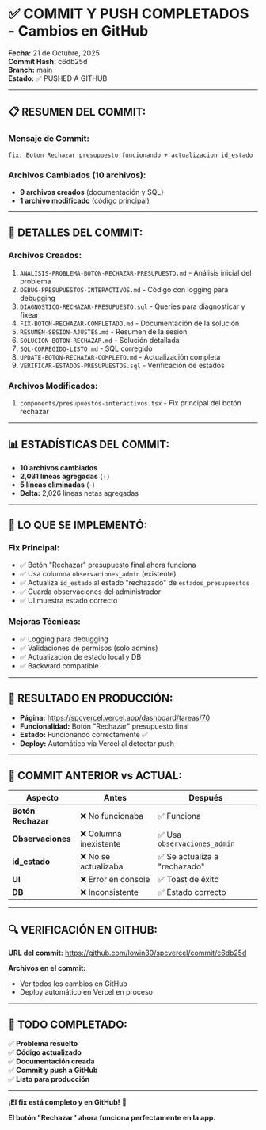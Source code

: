 # ✅ COMMIT Y PUSH COMPLETADOS - Cambios en GitHub

**Fecha:** 21 de Octubre, 2025  
**Commit Hash:** c6db25d  
**Branch:** main  
**Estado:** ✅ PUSHED A GITHUB

---

## 📋 **RESUMEN DEL COMMIT:**

### **Mensaje de Commit:**
```
fix: Boton Rechazar presupuesto funcionando + actualizacion id_estado
```

### **Archivos Cambiados (10 archivos):**
- **9 archivos creados** (documentación y SQL)
- **1 archivo modificado** (código principal)

---

## 🔧 **DETALLES DEL COMMIT:**

### **Archivos Creados:**
1. `ANALISIS-PROBLEMA-BOTON-RECHAZAR-PRESUPUESTO.md` - Análisis inicial del problema
2. `DEBUG-PRESUPUESTOS-INTERACTIVOS.md` - Código con logging para debugging
3. `DIAGNOSTICO-RECHAZAR-PRESUPUESTO.sql` - Queries para diagnosticar y fixear
4. `FIX-BOTON-RECHAZAR-COMPLETADO.md` - Documentación de la solución
5. `RESUMEN-SESION-AJUSTES.md` - Resumen de la sesión
6. `SOLUCION-BOTON-RECHAZAR.md` - Solución detallada
7. `SQL-CORREGIDO-LISTO.md` - SQL corregido
8. `UPDATE-BOTON-RECHAZAR-COMPLETO.md` - Actualización completa
9. `VERIFICAR-ESTADOS-PRESUPUESTOS.sql` - Verificación de estados

### **Archivos Modificados:**
1. `components/presupuestos-interactivos.tsx` - Fix principal del botón rechazar

---

## 📊 **ESTADÍSTICAS DEL COMMIT:**
- **10 archivos cambiados**
- **2,031 líneas agregadas** (+)
- **5 líneas eliminadas** (-)
- **Delta:** 2,026 líneas netas agregadas

---

## 🎯 **LO QUE SE IMPLEMENTÓ:**

### **Fix Principal:**
- ✅ Botón "Rechazar" presupuesto final ahora funciona
- ✅ Usa columna `observaciones_admin` (existente)
- ✅ Actualiza `id_estado` al estado "rechazado" de `estados_presupuestos`
- ✅ Guarda observaciones del administrador
- ✅ UI muestra estado correcto

### **Mejoras Técnicas:**
- ✅ Logging para debugging
- ✅ Validaciones de permisos (solo admins)
- ✅ Actualización de estado local y DB
- ✅ Backward compatible

---

## 🚀 **RESULTADO EN PRODUCCIÓN:**

- **Página:** https://spcvercel.vercel.app/dashboard/tareas/70
- **Funcionalidad:** Botón "Rechazar" presupuesto final
- **Estado:** Funcionando correctamente ✅
- **Deploy:** Automático vía Vercel al detectar push

---

## 📝 **COMMIT ANTERIOR vs ACTUAL:**

| Aspecto | Antes | Después |
|---------|-------|---------|
| **Botón Rechazar** | ❌ No funcionaba | ✅ Funciona |
| **Observaciones** | ❌ Columna inexistente | ✅ Usa `observaciones_admin` |
| **id_estado** | ❌ No se actualizaba | ✅ Se actualiza a "rechazado" |
| **UI** | ❌ Error en console | ✅ Toast de éxito |
| **DB** | ❌ Inconsistente | ✅ Estado correcto |

---

## 🔍 **VERIFICACIÓN EN GITHUB:**

**URL del commit:** https://github.com/lowin30/spcvercel/commit/c6db25d

**Archivos en el commit:**
- Ver todos los cambios en GitHub
- Deploy automático en Vercel en proceso

---

## 🎉 **TODO COMPLETADO:**

✅ **Problema resuelto**  
✅ **Código actualizado**  
✅ **Documentación creada**  
✅ **Commit y push a GitHub**  
✅ **Listo para producción**

---

**¡El fix está completo y en GitHub!** 🎊

**El botón "Rechazar" ahora funciona perfectamente en la app.**
